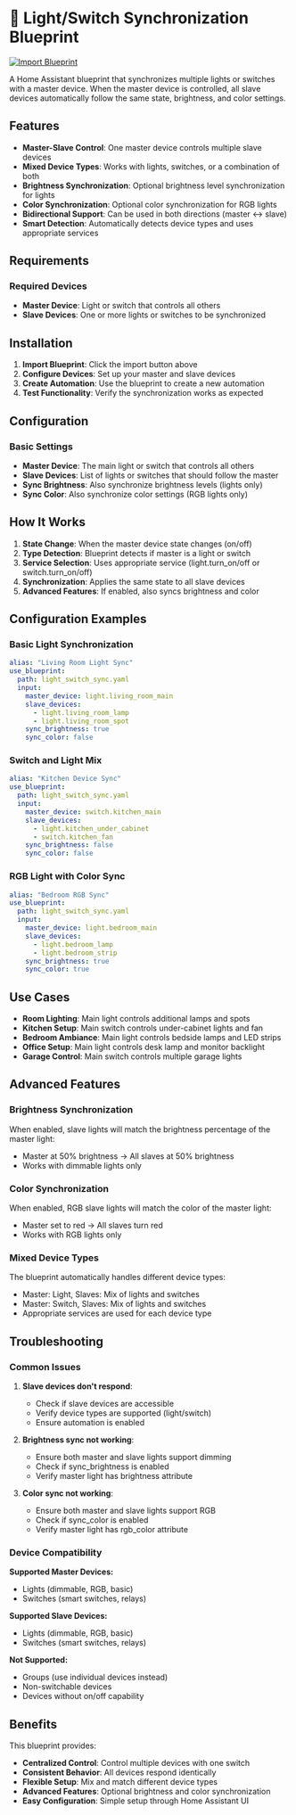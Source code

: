 # 🔗 Light/Switch Synchronization Blueprint

[![Import Blueprint](https://my.home-assistant.io/badges/blueprint_import.svg)](https://my.home-assistant.io/redirect/blueprint_import/?blueprint_url=https%3A//raw.githubusercontent.com/n3roGit/HomeAssistant/main/LightSwitchSync/LightSwitchSync.yaml)

A Home Assistant blueprint that synchronizes multiple lights or switches with a master device. When the master device is controlled, all slave devices automatically follow the same state, brightness, and color settings.

## Features

- **Master-Slave Control**: One master device controls multiple slave devices
- **Mixed Device Types**: Works with lights, switches, or a combination of both
- **Brightness Synchronization**: Optional brightness level synchronization for lights
- **Color Synchronization**: Optional color synchronization for RGB lights
- **Bidirectional Support**: Can be used in both directions (master ↔ slave)
- **Smart Detection**: Automatically detects device types and uses appropriate services

## Requirements

### Required Devices
- **Master Device**: Light or switch that controls all others
- **Slave Devices**: One or more lights or switches to be synchronized

## Installation

1. **Import Blueprint**: Click the import button above
2. **Configure Devices**: Set up your master and slave devices
3. **Create Automation**: Use the blueprint to create a new automation
4. **Test Functionality**: Verify the synchronization works as expected

## Configuration

### Basic Settings
- **Master Device**: The main light or switch that controls all others
- **Slave Devices**: List of lights or switches that should follow the master
- **Sync Brightness**: Also synchronize brightness levels (lights only)
- **Sync Color**: Also synchronize color settings (RGB lights only)

## How It Works

1. **State Change**: When the master device state changes (on/off)
2. **Type Detection**: Blueprint detects if master is a light or switch
3. **Service Selection**: Uses appropriate service (light.turn_on/off or switch.turn_on/off)
4. **Synchronization**: Applies the same state to all slave devices
5. **Advanced Features**: If enabled, also syncs brightness and color

## Configuration Examples

### Basic Light Synchronization
```yaml
alias: "Living Room Light Sync"
use_blueprint:
  path: light_switch_sync.yaml
  input:
    master_device: light.living_room_main
    slave_devices:
      - light.living_room_lamp
      - light.living_room_spot
    sync_brightness: true
    sync_color: false
```

### Switch and Light Mix
```yaml
alias: "Kitchen Device Sync"
use_blueprint:
  path: light_switch_sync.yaml
  input:
    master_device: switch.kitchen_main
    slave_devices:
      - light.kitchen_under_cabinet
      - switch.kitchen_fan
    sync_brightness: false
    sync_color: false
```

### RGB Light with Color Sync
```yaml
alias: "Bedroom RGB Sync"
use_blueprint:
  path: light_switch_sync.yaml
  input:
    master_device: light.bedroom_main
    slave_devices:
      - light.bedroom_lamp
      - light.bedroom_strip
    sync_brightness: true
    sync_color: true
```

## Use Cases

- **Room Lighting**: Main light controls additional lamps and spots
- **Kitchen Setup**: Main switch controls under-cabinet lights and fan
- **Bedroom Ambiance**: Main light controls bedside lamps and LED strips
- **Office Setup**: Main light controls desk lamp and monitor backlight
- **Garage Control**: Main switch controls multiple garage lights

## Advanced Features

### Brightness Synchronization
When enabled, slave lights will match the brightness percentage of the master light:
- Master at 50% brightness → All slaves at 50% brightness
- Works with dimmable lights only

### Color Synchronization
When enabled, RGB slave lights will match the color of the master light:
- Master set to red → All slaves turn red
- Works with RGB lights only

### Mixed Device Types
The blueprint automatically handles different device types:
- Master: Light, Slaves: Mix of lights and switches
- Master: Switch, Slaves: Mix of lights and switches
- Appropriate services are used for each device type

## Troubleshooting

### Common Issues

1. **Slave devices don't respond**:
   - Check if slave devices are accessible
   - Verify device types are supported (light/switch)
   - Ensure automation is enabled

2. **Brightness sync not working**:
   - Ensure both master and slave lights support dimming
   - Check if sync_brightness is enabled
   - Verify master light has brightness attribute

3. **Color sync not working**:
   - Ensure both master and slave lights support RGB
   - Check if sync_color is enabled
   - Verify master light has rgb_color attribute

### Device Compatibility

**Supported Master Devices:**
- Lights (dimmable, RGB, basic)
- Switches (smart switches, relays)

**Supported Slave Devices:**
- Lights (dimmable, RGB, basic)
- Switches (smart switches, relays)

**Not Supported:**
- Groups (use individual devices instead)
- Non-switchable devices
- Devices without on/off capability

## Benefits

This blueprint provides:
- **Centralized Control**: Control multiple devices with one switch
- **Consistent Behavior**: All devices respond identically
- **Flexible Setup**: Mix and match different device types
- **Advanced Features**: Optional brightness and color synchronization
- **Easy Configuration**: Simple setup through Home Assistant UI 